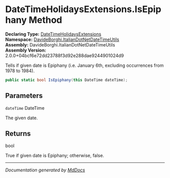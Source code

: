 ﻿<!--  
  <auto-generated>   
    The contents of this file were generated by a tool.  
    Changes to this file may be list if the file is regenerated  
  </auto-generated>   
-->

# DateTimeHolidaysExtensions.IsEpiphany Method

**Declaring Type:** [DateTimeHolidaysExtensions](../index.md)  
**Namespace:** [DavideBorghi.ItalianDotNetDateTimeUtils](../../index.md)  
**Assembly:** DavideBorghi.ItalianDotNetDateTimeUtils  
**Assembly Version:** 2.0.0+04bcf6e72dd23788f3d92e288dae9244901024d9

Tells if given date is Epiphany (i.e. January 6th, excluding occurrences from 1978 to 1984).

```csharp
public static bool IsEpiphany(this DateTime dateTime);
```

## Parameters

`dateTime`  DateTime

The given date.

## Returns

bool

True if given date is Epiphany; otherwise, false.

___

*Documentation generated by [MdDocs](https://github.com/ap0llo/mddocs)*
